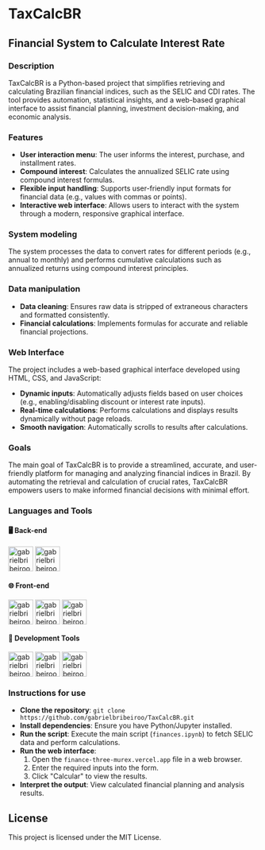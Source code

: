 # TaxCalcBR

## Financial System to Calculate Interest Rate

### Description
TaxCalcBR is a Python-based project that simplifies retrieving and calculating Brazilian financial indices, such as the SELIC and CDI rates. 
The tool provides automation, statistical insights, and a web-based graphical interface to assist financial planning, investment decision-making, and economic analysis.

### Features
- **User interaction menu**: The user informs the interest, purchase, and installment rates.
- **Compound interest**: Calculates the annualized SELIC rate using compound interest formulas.
- **Flexible input handling**: Supports user-friendly input formats for financial data (e.g., values with commas or points).
- **Interactive web interface**: Allows users to interact with the system through a modern, responsive graphical interface.

### System modeling
The system processes the data to convert rates for different periods (e.g., annual to monthly) and performs cumulative calculations such as annualized returns using compound interest principles.

### Data manipulation
- **Data cleaning**: Ensures raw data is stripped of extraneous characters and formatted consistently.
- **Financial calculations**: Implements formulas for accurate and reliable financial projections.

### Web Interface
The project includes a web-based graphical interface developed using HTML, CSS, and JavaScript:
- **Dynamic inputs**: Automatically adjusts fields based on user choices (e.g., enabling/disabling discount or interest rate inputs).
- **Real-time calculations**: Performs calculations and displays results dynamically without page reloads.
- **Smooth navigation**: Automatically scrolls to results after calculations.

### Goals
The main goal of TaxCalcBR is to provide a streamlined, accurate, and user-friendly platform for managing and analyzing financial indices in Brazil. 
By automating the retrieval and calculation of crucial rates, TaxCalcBR empowers users to make informed financial decisions with minimal effort.

### Languages and Tools
#### 🖥 Back-end
<div style="display: inline_block"><cbr>
  <img align = "top" alt = "gabrielbribeiroo_Python" height = "50" width = "50" src="https://cdn.jsdelivr.net/gh/devicons/devicon/icons/python/python-original.svg" />
  <img align = "top" alt = "gabrielbribeiroo_Jupyter" height = "50" width = "50" src="https://upload.wikimedia.org/wikipedia/commons/3/38/Jupyter_logo.svg" />
</div>

#### 🌐 Front-end
<div style="display: inline_block"><cbr>
  <img align = "top" alt = "gabrielbribeiroo_HTML" height = "50" width = "50" src="https://cdn.jsdelivr.net/gh/devicons/devicon/icons/html5/html5-original.svg" />
  <img align = "top" alt = "gabrielbribeiroo_CSS" height = "50" width = "50" src="https://cdn.jsdelivr.net/gh/devicons/devicon/icons/css3/css3-original.svg" />
  <img align = "top" alt = "gabrielbribeiroo_JavaScript" height = "50" width = "50" src="https://cdn.jsdelivr.net/gh/devicons/devicon/icons/javascript/javascript-original.svg" />
</div>

#### 🔧 Development Tools
<div style="display: inline_block"><cbr>
  <img align = "top" alt = "gabrielbribeiroo_GoogleColab" height = "50" width = "50" src="https://upload.wikimedia.org/wikipedia/commons/d/d0/Google_Colaboratory_SVG_Logo.svg" />
  <img align = "top" alt = "gabrielbribeiroo_VSCode" height = "50" width = "50" src="https://cdn.jsdelivr.net/gh/devicons/devicon/icons/vscode/vscode-original.svg" />
  <img align = "top" alt = "gabrielbribeiroo_PowerShell" height = "50" width = "50" src="https://cdn.jsdelivr.net/gh/devicons/devicon/icons/powershell/powershell-original.svg" />
</div>

### Instructions for use
- **Clone the repository**: ```git clone https://github.com/gabrielbribeiroo/TaxCalcBR.git```
- **Install dependencies**: Ensure you have Python/Jupyter installed.
- **Run the script**: Execute the main script (```finances.ipynb```) to fetch SELIC data and perform calculations.
- **Run the web interface**:
  1. Open the ```finance-three-murex.vercel.app``` file in a web browser.
  2. Enter the required inputs into the form.
  3. Click "Calcular" to view the results.
- **Interpret the output**: View calculated financial planning and analysis results.

## License
This project is licensed under the MIT License.
